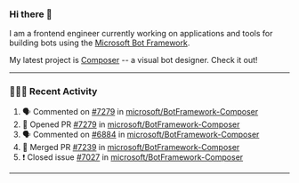 ### Hi there 👋

I am a frontend engineer currently working on applications and tools for building bots using the [Microsoft Bot Framework](https://dev.botframework.com/).

My latest project is [Composer](https://github.com/microsoft/BotFramework-Composer) -- a visual bot designer. Check it out!

---

### 👨🏻‍💻 Recent Activity

<!--START_SECTION:activity-->
1. 🗣 Commented on [#7279](https://github.com/microsoft/BotFramework-Composer/issues/7279) in [microsoft/BotFramework-Composer](https://github.com/microsoft/BotFramework-Composer)
2. 💪 Opened PR [#7279](https://github.com/microsoft/BotFramework-Composer/pull/7279) in [microsoft/BotFramework-Composer](https://github.com/microsoft/BotFramework-Composer)
3. 🗣 Commented on [#6884](https://github.com/microsoft/BotFramework-Composer/issues/6884) in [microsoft/BotFramework-Composer](https://github.com/microsoft/BotFramework-Composer)
4. 🎉 Merged PR [#7239](https://github.com/microsoft/BotFramework-Composer/pull/7239) in [microsoft/BotFramework-Composer](https://github.com/microsoft/BotFramework-Composer)
5. ❗️ Closed issue [#7027](https://github.com/microsoft/BotFramework-Composer/issues/7027) in [microsoft/BotFramework-Composer](https://github.com/microsoft/BotFramework-Composer)
<!--END_SECTION:activity-->

---

<!--
**a-b-r-o-w-n/a-b-r-o-w-n** is a ✨ _special_ ✨ repository because its `README.md` (this file) appears on your GitHub profile.

Here are some ideas to get you started:

- 🔭 I’m currently working on ...
- 🌱 I’m currently learning ...
- 👯 I’m looking to collaborate on ...
- 🤔 I’m looking for help with ...
- 💬 Ask me about ...
- 📫 How to reach me: ...
- 😄 Pronouns: ...
- ⚡ Fun fact: ...
-->

